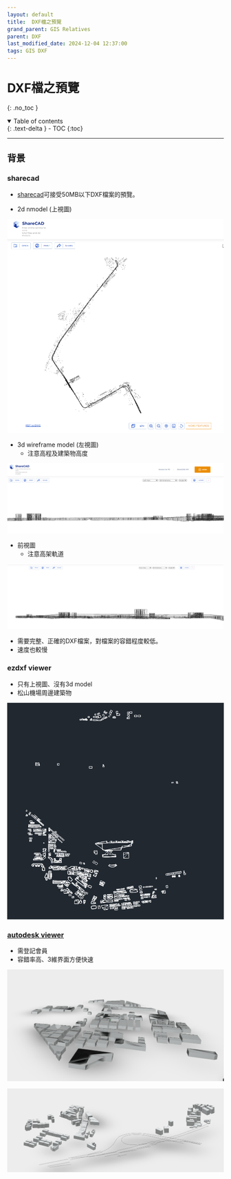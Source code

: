 ```yaml
---
layout: default
title:  DXF檔之預覽
grand_parent: GIS Relatives
parent: DXF
last_modified_date: 2024-12-04 12:37:00
tags: GIS DXF
---
```


# DXF檔之預覽

{: .no_toc }

<details open markdown="block">
  <summary>
    Table of contents
  </summary>
  {: .text-delta }
- TOC
{:toc}
</details>

---

## 背景

### sharecad

- [sharecad](https://sharecad.org/)可接受50MB以下DXF檔案的預覽。

- 2d nmodel (上視圖)

![](2024-12-04-12-36-23.png)

- 3d wireframe model (左視圖)
  - 注意高程及建築物高度

![](2024-12-04-12-40-45.png)

- 前視圖
  - 注意高架軌道

![](2024-12-04-12-44-24.png)

- 需要完整、正確的DXF檔案，對檔案的容錯程度較低。
- 速度也較慢

### ezdxf viewer

- 只有上視圖、沒有3d model
- 松山機場周邊建築物

![pngs/2024-12-08-16-19-16.png](./buildings/pngs/2024-12-08-16-19-16.png)

### [autodesk viewer ](https://viewer.autodesk.com/)

- 需登記會員
- 容錯率高、3維界面方便快速

![pngs/2024-12-08-17-49-51.png](./buildings/pngs/2024-12-08-17-49-51.png)

![pngs/2024-12-08-17-49-51.png](./roads/pngs/2024-12-10-08-50-03.png)